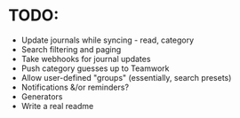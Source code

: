 # TODO:

* Update journals while syncing - read, category
* Search filtering and paging
* Take webhooks for journal updates
* Push category guesses up to Teamwork
* Allow user-defined "groups" (essentially, search presets)
* Notifications &/or reminders?
* Generators
* Write a real readme
